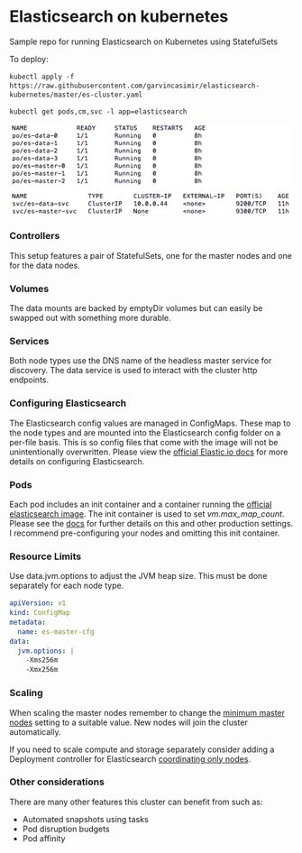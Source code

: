 # Elasticsearch on kubernetes
Sample repo for running Elasticsearch on Kubernetes using StatefulSets

To deploy:
```
kubectl apply -f https://raw.githubusercontent.com/garvincasimir/elasticsearch-kubernetes/master/es-cluster.yaml
```

```
kubectl get pods,cm,svc -l app=elasticsearch
```
![Cluster Output](cluster.png)

 ### Controllers
This setup features a pair of StatefulSets, one for the master nodes and one for the data nodes. 

### Volumes
The data mounts are backed by emptyDir volumes but can easily be swapped out with something more durable.

### Services
Both node types use the DNS name of the headless master service for discovery. The data service is used to interact with the cluster http endpoints.

### Configuring Elasticsearch
The Elasticsearch config values are managed in ConfigMaps. These map to the node types and are mounted into the Elasticsearch config folder on a per-file basis. This is so config files that come with the image will not be unintentionally overwritten. Please view the [official Elastic.io docs](https://www.elastic.co/guide/en/elasticsearch/reference/current/settings.html) for more details on configuring Elasticsearch.

### Pods 
Each pod includes an init container and a container running the [official elasticsearch image](https://www.docker.elastic.co). The init container is used to set *vm.max_map_count*. Please see the [docs](https://www.elastic.co/guide/en/elasticsearch/reference/current/docker.html#docker-cli-run-prod-mode) for further details on this and other production settings. I recommend pre-configuring your nodes and omitting this init container. 

### Resource Limits
Use data.jvm.options to adjust the JVM heap size. This must be done separately for each node type.

```yaml
apiVersion: v1
kind: ConfigMap
metadata:
  name: es-master-cfg
data:
  jvm.options: |
    -Xms256m
    -Xmx256m
```

### Scaling
When scaling the master nodes remember to change the [minimum master nodes](https://www.elastic.co/guide/en/elasticsearch/guide/1.x/_important_configuration_changes.html#_minimum_master_nodes) setting to a suitable value. New nodes will join the cluster automatically. 

If you need to scale compute and storage separately consider adding a Deployment controller for Elasticsearch [coordinating only nodes](https://www.elastic.co/guide/en/elasticsearch/reference/current/modules-node.html#coordinating-only-node).

### Other considerations
There are many other features this cluster can benefit from such as:
  * Automated snapshots using tasks
  *  Pod disruption budgets
  *  Pod affinity